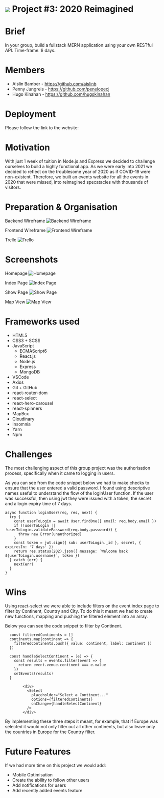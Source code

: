 # ![](https://ga-dash.s3.amazonaws.com/production/assets/logo-9f88ae6c9c3871690e33280fcf557f33.png) Project #3: 2020 Reimagined

# Brief
In your group, build a fullstack MERN application using your own RESTful API. Time-frame: 9 days.  

# Members

- Aislin Bamber - https://github.com/aislinb
- Penny Jungreis - https://github.com/penelopecj
- Hugo Kinahan - https://github.com/hugokinahan

# Deployment

Please follow the link to the website: 

# Motivation

With just 1 week of tuition in Node.js and Express we decided to challenge ourselves to build a highly functional app. As we were early into 2021 we decided to reflect on the troublesome year of 2020 as if COVID-19 were non-existent. Therefore, we built an events website for all the events in 2020 that were missed, into reimagined specatacles with thousands of visitors. 

# Preparation & Organisation

Backend Wireframe
![Backend Wireframe](backend-wireframe.png)

Frontend Wireframe
![Frontend Wireframe](frontend-wireframe.png)

Trello 
![Trello](trello-p3.png)

# Screenshots

Homepage
![Homepage](homepage.png)

Index Page
![Index Page](events-index.png)

Show Page
![Show Page](coachella.png)

Map View
![Map View](map.png)

# Frameworks used

- HTML5 
- CSS3 + SCSS
- JavaScript
  - ECMAScript6
  - React.js
  - Node.js
  - Express
  - MongoDB
- VSCode
- Axios
- Git + GitHub
- react-router-dom
- react-select
- react-hero-carousel
- react-spinners
- MapBox
- Cloudinary
- Insomnia
- Yarn
- Npm 
  
# Challenges

The most challenging aspect of this group project was the authorisation process, specifically when it came to logging in users. 

As you can see from the code snippet below we had to make checks to ensure that the user entered a valid password. I found using descriptive names useful to understand the flow of the loginUser function. If the user was successful, then using jwt they were issued with a token, the secret and a login expiry time of 7 days. 

```
async function loginUser(req, res, next) {
  try {
    const userToLogin = await User.findOne({ email: req.body.email })
    if (!userToLogin || !userToLogin.validatePassword(req.body.password)) {
      throw new Error(unauthorized)
    }
    const token = jwt.sign({ sub: userToLogin._id }, secret, { expiresIn: '7 days' })
    return res.status(202).json({ message: `Welcome back ${userToLogin.username}`, token })
  } catch (err) {
    next(err)
  }
}
```

# Wins

Using react-select we were able to include filters on the event index page to filter by Continent, Country and City. To do this it meant we had to create new functions, mapping and pushing the filtered element into an array. 

Below you can see the code snippet to filter by Continent. 

```
  const filteredContinents = []
  continents.map(continent => {
    filteredContinents.push({ value: continent, label: continent })
  })
```

```
  const handleSelectContinent = (e) => {
    const results = events.filter(event => {
      return event.venue.continent === e.value
    })
    setEvents(results)
  }
```

```
        <div>
          <Select 
            placeholder="Select a Continent..."
            options={filteredContinents}
            onChange={handleSelectContinent}
          />
        </div>
```

By implementing these three steps it meant, for example, that if Europe was selected it would not only filter out all other continents, but also leave only the countries in Europe for the Country filter. 
  
# Future Features

If we had more time on this project we would add:

- Mobile Optimisation
- Create the ability to follow other users
- Add notifications for users
- Add recently added events feature

